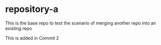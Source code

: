 # repository-a
This is the base repo to test the scenario of merging another repo into an existing repo

This is added in Commit 2
